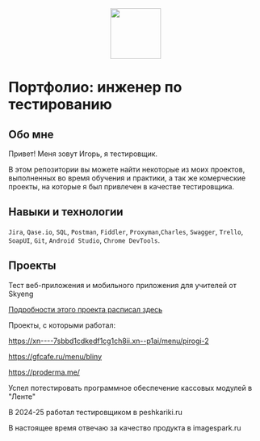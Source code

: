 <div id="header" align="center">
  <img src="https://media.giphy.com/media/IzwVFNZZyerjebAgcy/giphy.gif" width="100"/>
</div>

# Портфолио: инженер по тестированию

## Обо мне

Привет! Меня зовут Игорь, я тестировщик.

В этом репозитории вы можете найти некоторые из моих проектов, выполненных во время обучения и практики, а так же комерческие проекты, на которые я был привлечен в качестве тестировщика.

## Навыки и технологии

`Jira`, `Qase.io`, `SQL`, `Postman`, `Fiddler`, `Proxyman`,`Charles`, `Swagger`, `Trello`,
`SoapUI`, `Git`, `Android Studio`, `Chrome DevTools`.

## Проекты

 Тест веб-приложения и мобильного приложения для учителей от Skyeng

[Подробности этого проекта расписал здесь](https://placid-bar-90b.notion.site/Web-REST-API-Postman-56d35d27a1d04dcf9e28a8ca93cfcba6?pvs=4)

Проекты, с которыми работал: 

https://xn----7sbbd1cdkedf1cg1ch8ii.xn--p1ai/menu/pirogi-2

https://gfcafe.ru/menu/bliny

https://proderma.me/

Успел потестировать программное обеспечение кассовых модулей в "Ленте"

В 2024-25 работал тестировщиком в peshkariki.ru

В настоящее время отвечаю за качество продукта в imagespark.ru
